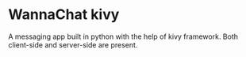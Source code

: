 # WannaChat kivy
A messaging app built in python with the help of kivy framework. Both client-side and server-side are present.
